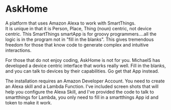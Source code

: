 # AskHome

A platform that uses Amazon Alexa to work with SmartThings.  
It is unique in that it is Person, Place, Thing (noun) centric, not device centric.
This SmartThings smartApp is for groovy programmers....all the logic is in the program
not in "fill in the blanks".  This gives tremendous freedom for those that know code
to generate complex and intuitive interactions.  

For those that do not enjoy coding, AskHome is not for you.   MichaelS has developed a 
device centric interface that works really well.  Fill in the blanks, and you can talk 
to devices by their capabilities.  Go get that App instead.

The installation requires an Amazon Developer Account.  You need to create an Alexa skill
and a Lambda Function.  I've included screen shots that will help you configure the Alexa Skill,
and I've provided the code to talk to smartthings for Lambda, you only need to fill in a smartthings 
App id and token to make it work.
